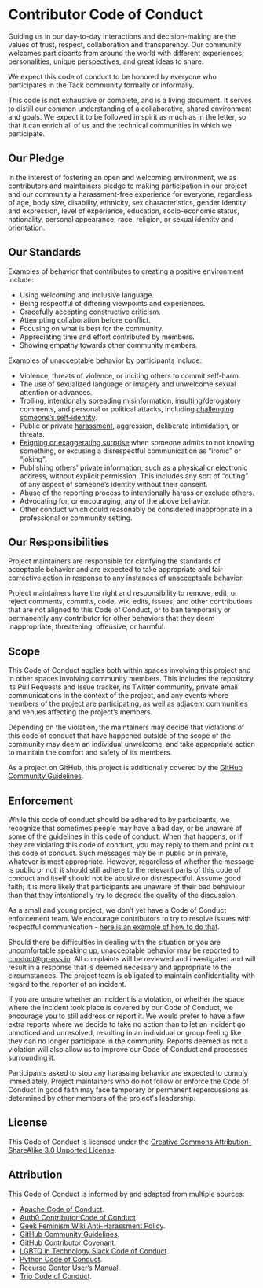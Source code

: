 # Contributor Code of Conduct

Guiding us in our day-to-day interactions and decision-making are the values of trust, respect, collaboration and transparency. Our community welcomes participants from around the world with different experiences, personalities, unique perspectives, and great ideas to share.

We expect this code of conduct to be honored by everyone who participates in the Tack community formally or informally.

This code is not exhaustive or complete, and is a living document. It serves to distill our common understanding of a collaborative, shared environment and goals. We expect it to be followed in spirit as much as in the letter, so that it can enrich all of us and the technical communities in which we participate.


## Our Pledge

In the interest of fostering an open and welcoming environment, we as contributors and maintainers pledge to making participation in our project and our community a harassment-free experience for everyone, regardless of age, body size, disability, ethnicity, sex characteristics, gender identity and expression, level of experience, education, socio-economic status, nationality, personal appearance, race, religion, or sexual identity and orientation. 

## Our Standards

Examples of behavior that contributes to creating a positive environment include:

* Using welcoming and inclusive language.
* Being respectful of differing viewpoints and experiences.
* Gracefully accepting constructive criticism.
* Attempting collaboration before conflict.
* Focusing on what is best for the community.
* Appreciating time and effort contributed by members.
* Showing empathy towards other community members.


Examples of unacceptable behavior by participants include:

* Violence, threats of violence, or inciting others to commit self-harm.
* The use of sexualized language or imagery and unwelcome sexual attention or advances.
* Trolling, intentionally spreading misinformation, insulting/derogatory comments, and personal or political attacks, including [challenging someone’s self-identity](https://lgbtq.technology/culture.html#discussion-of-labels).
* Public or private [harassment](https://lgbtq.technology/coc.html#harassment), aggression, deliberate intimidation, or threats.
* [Feigning or exaggerating surprise](https://www.recurse.com/manual#no-feigned-surprise) when someone admits to not knowing something, or excusing a disrespectful communication as “ironic” or “joking”.
* Publishing others' private information, such as a physical or electronic address, without explicit permission. This includes any sort of “outing” of any aspect of someone’s identity without their consent.
* Abuse of the reporting process to intentionally harass or exclude others.
* Advocating for, or encouraging, any of the above behavior.
* Other conduct which could reasonably be considered inappropriate in a professional or community setting.


## Our Responsibilities

Project maintainers are responsible for clarifying the standards of acceptable behavior and are expected to take appropriate and fair corrective action in response to any instances of unacceptable behavior.

Project maintainers have the right and responsibility to remove, edit, or reject comments, commits, code, wiki edits, issues, and other contributions that are not aligned to this Code of Conduct, or to ban temporarily or permanently any contributor for other behaviors that they deem inappropriate, threatening, offensive, or harmful.


## Scope

This Code of Conduct applies both within spaces involving this project and in other spaces involving community members. This includes the repository, its Pull Requests and Issue tracker, its Twitter community, private email communications in the context of the project, and any events where members of the project are participating, as well as adjacent communities and venues affecting the project’s members.

Depending on the violation, the maintainers may decide that violations of this code of conduct that have happened outside of the scope of the community may deem an individual unwelcome, and take appropriate action to maintain the comfort and safety of its members.

As a project on GitHub, this project is additionally covered by the [GitHub Community Guidelines](https://help.github.com/articles/github-community-guidelines/).


## Enforcement

While this code of conduct should be adhered to by participants, we recognize that sometimes people may have a bad day, or be unaware of some of the guidelines in this code of conduct. When that happens, or if they are violating this code of conduct, you may reply to them and point out this code of conduct. Such messages may be in public or in private, whatever is most appropriate. However, regardless of whether the message is public or not, it should still adhere to the relevant parts of this code of conduct and itself should not be abusive or disrespectful. Assume good faith; it is more likely that participants are unaware of their bad behaviour than that they intentionally try to degrade the quality of the discussion. 

As a small and young project, we don’t yet have a Code of Conduct enforcement team. We encourage contributors to try to resolve issues with respectful communication - [here is an example of how to do that](https://github.com/fsprojects/fantomas/pull/649#issuecomment-599965505).

Should there be difficulties in dealing with the situation or you are uncomfortable speaking up, unacceptable behavior may be reported to conduct@gr-oss.io. All complaints will be reviewed and investigated and will result in a response that is deemed necessary and appropriate to the circumstances. The project team is obligated to maintain confidentiality with regard to the reporter of an incident.

If you are unsure whether an incident is a violation, or whether the space where the incident took place is covered by our Code of Conduct, we encourage you to still address or report it. We would prefer to have a few extra reports where we decide to take no action than to let an incident go unnoticed and unresolved, resulting in an individual or group feeling like they can no longer participate in the community. Reports deemed as not a violation will also allow us to improve our Code of Conduct and processes surrounding it. 

Participants asked to stop any harassing behavior are expected to comply immediately. Project maintainers who do not follow or enforce the Code of Conduct in good faith may face temporary or permanent repercussions as determined by other members of the project's leadership.

## License

This Code of Conduct is licensed under the [Creative Commons Attribution-ShareAlike 3.0 Unported License](https://creativecommons.org/licenses/by-sa/3.0/).

## Attribution

This Code of Conduct is informed by and adapted from multiple sources:

* [Apache Code of Conduct](https://www.apache.org/foundation/policies/conduct).
* [Auth0 Contributor Code of Conduct](https://github.com/auth0/open-source-template/blob/master/CODE-OF-CONDUCT.md).
* [Geek Feminism Wiki Anti-Harassment Policy](https://geekfeminism.wikia.org/wiki/Conference_anti-harassment/Policy).
* [GitHub Community Guidelines](https://help.github.com/en/github/site-policy/github-community-guidelines).
* [GitHub Contributor Covenant](https://www.contributor-covenant.org/).
* [LGBTQ in Technology Slack Code of Conduct](http://lgbtq.technology/coc.html).
* [Python Code of Conduct](https://www.python.org/psf/conduct/).
* [Recurse Center User’s Manual](https://www.recurse.com/manual#no-feigned-surprise).
* [Trio Code of Conduct](https://trio.readthedocs.io/en/stable/code-of-conduct.html).